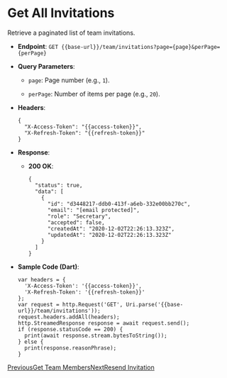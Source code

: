 # Get All Invitations

Retrieve a paginated list of team invitations.

*   **Endpoint**: `GET {{base-url}}/team/invitations?page={page}&perPage={perPage}`
    
*   **Query Parameters**:
    
    *   `page`: Page number (e.g., `1`).
        
    *   `perPage`: Number of items per page (e.g., `20`).
        
    
*   **Headers**:

    ```
    {
      "X-Access-Token": "{{access-token}}",
      "X-Refresh-Token": "{{refresh-token}}"
    }
    ```
    
*   **Response**:
    
    *   **200 OK**:

        ```
        {
          "status": true,
          "data": [
            {
              "id": "d3448217-ddb0-413f-a6eb-332e00bb270c",
              "email": "[email protected]",
              "role": "Secretary",
              "accepted": false,
              "createdAt": "2020-12-02T22:26:13.323Z",
              "updatedAt": "2020-12-02T22:26:13.323Z"
            }
          ]
        }
        ```
        
    
*   **Sample Code (Dart)**:

    ```
    var headers = {
      'X-Access-Token': '{{access-token}}',
      'X-Refresh-Token': '{{refresh-token}}'
    };
    var request = http.Request('GET', Uri.parse('{{base-url}}/team/invitations'));
    request.headers.addAll(headers);
    http.StreamedResponse response = await request.send();
    if (response.statusCode == 200) {
      print(await response.stream.bytesToString());
    } else {
      print(response.reasonPhrase);
    }
    ```
    

[PreviousGet Team Members](/xpress-wallet-api/merchant/team/get-team-members)[NextResend Invitation](/xpress-wallet-api/merchant/team/resend-invitation)